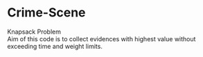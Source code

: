 # Crime-Scene
Knapsack Problem  
Aim of this code is to collect evidences with highest value without exceeding time and weight limits.
